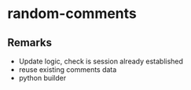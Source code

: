 # random-comments


## Remarks
- Update logic, check is session already established
- reuse existing comments data
- python builder